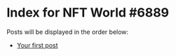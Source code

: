 # Index for NFT World #6889
Posts will be displayed in the order below:

- [Your first post](./001-first.md)

